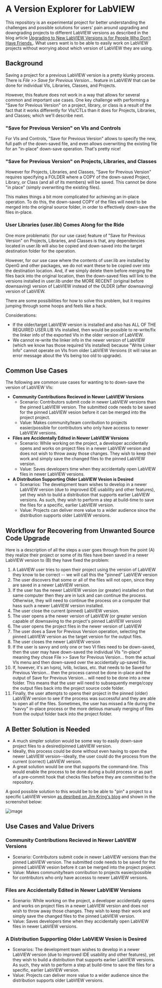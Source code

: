 # A Version Explorer for LabVIEW

This repository is an experimental project for better understanding the challenges and possible solutions for users' pain around upgrading and downgrading projects to different LabVIEW versions as described in the blog article [Upgrading to New LabVIEW Versions is for People Who Don’t Have Friends.](https://create.vi/upgrading-to-new-labview-versions-is-for-people-who-dont-have-friends-52b85953430c).  What users want is to be able to easily work on LabVIEW projects without worrying about which version of LabVIEW they are using.

## Background
Saving a project for a previous LabVIEW version is a pretty klunky process.  There is *File >> Save for Previous Version...* feature in LabVIEW that can be done for individual VIs, Libraries, Classes, and Projects.

However, this feature does not work in a way that allows for several common and important use cases.  One key challenge with performing a "Save for Previous Version" on a project, library, or class is a result of the fact that it works differently for VIs/CTLs than it does for Projects, Libraries, and Classes; which we'll describe next.

### "Save for Previous Version" on VIs and Controls

For VIs and Controls, "Save for Previous Version" allows to specify the new, full path of the down-saved file, and even allows overwriting the existing file for an "in-place" down-save operation. That's pretty nice!

### "Save for Previous Version" on Projects, Libraries, and Classes

However for Projects, Libraries, and Classes, "Save for Previous Version" requires specifying a FOLDER where a COPY of the down-saved Project, Library, or Class (and all of its members) will be saved. This cannot be done "in place" (simply overwriting the existing files).

This makes things a bit more complicated for achieving an in-place operation.  To do this, the down-saved COPY of the files will need to be merged into the original source folder, in order to effectively down-save the files in-place. 

### User Libraries (user.lib) Comes Along for the Ride

One more problematic (for our use case) feature of "Save for Previous Version" on Projects, Libraries, and Classes is that, any dependencies located in user.lib will also be copied and down-saved into the target destination folder for the operation.

However, for our use case where the contents of user.lib are installed by OpenG and other packages, we do not want these to be copied over into the destination location.  And, if we simply delete them before merging the files back into the original location, then the down-saved files will link to the versions installed in user.lib under the MORE RECENT (original before downsaving) version of LabVIEW instead of the OLDER (after downsaving) version of LabVIEW.

There are some possibilities for how to solve this problem, but it requires jumping through some hoops and feels like a hack.

Considerations:

- If the older/target LabVIEW version is installed and also has ALL OF THE REQUIRED USER.LIB VIs installed, then would be possible to re-write/fix the linker info of the exported VIs in the older version of LabVIEW.
- We cannot re-write the linker info in the newer version of LabVIEW (which we know has those required VIs installed) because "Write Linker Info" cannot operate on VIs from older LabVIEW Versions (it will raise an error message about the VIs being too old to upgrade).


## Common Use Cases
The following are common use cases for wanting to to down-save the version of LabVIEW VIs:
- **Community Contributions Recieved in Newer LabVIEW Versions**
    - Scenario: Contributors submit code in newer LabVIEW versions than the pinned LabVIEW version.  The submitted code needs to be saved for the pinned LabVIEW vesion before it can be merged into the project project.
    - Value: Makes community/team conribution to projects easier/possible for contributors who only have accesss to newer LabVIEW versions.
- **Files are Accidentally Edited in Newer LabVIEW Versions**
    - Scenario: While working on the project, a developer accidentally opens and works on project files in a newer LabVIEW version and does not wish to throw away those changes. They wish to keep their work and simply save the changed files to the pinned LabVIEW version.
    - Value: Saves developers time when they accidentally open LabVIEW files in newer LabVIEW versions.
- **A Distribution Supporting Older LabVIEW Vesion is Desired**
    - Scenarios: The development team wishes to develop in a newer LabVIEW version (due to improved IDE usability and other features), yet they wish to build a distribution that supports earlier LabVIEW versions. As such, they wish to perform a step at build-time to save the files for a specific, earlier LabVIEW version.
    -  Value: Projects can deliver more value to a wider audience since the distribution supports older LabVIEW versions.


## Workflow for Recovering from Unwanted Source Code Upgrade
Here is a description of all the steps a user goes through from the point (A) they realize their project or some of its files have been saved in a newer LabVIEW version to (B) they have fixed the problem:

1. A LabVIEW user tries to open their project using the version of LabVIEW they know to be correct -- we will call this the "pinned" LabVIEW version
2. The user discovers that some or all of the files will not open, since they are saved in a newer LabVIEW version.
3. If the user has the newer LabVIEW version (or greater) installed on that same computer then they are in luck and can continue the process. Otherwise, they will need to continue the process on a computer that hass such a newer LabVIEW version installed.
4. The user close the current (pinned) LabVIEW version.
5. The user opens a the newer version of LabVIEW (or greater version capable of downsaving to the project's pinned LabVIEW version)
6. The user opens the project files in the newer version of LabVIEW
7. The user does a Save for Previous Version operation, selecting the pinned LabVIEW version as the target version for the output files.
8. The user closes the newer LabVIEW version
9. If the user is savvy and only one or two VI files need to be down-saved, then the user may have down-saved the individual VIs "in-place" meaning they chose File >> Save for Previous Version... from the actual VIs menu and then down-saved over the accidentally up-saved file.
10. If, however, it's an lvproj, lvlib, lvclass, etc. that needs to be Saved for Previous Version... then the process cannot be done in-place and the output of Save for Previous Version... will need to be done into a new folder.  This means that the user will need to subsequently merge/copy the output files back into the project source code folder.
11. Finally, the user attempts to opens their project in the pinned (older) LabVIEW version to see if the process was successful and they are able to open all of the files. Sometimes, the user has missed a file during the "savvy" in-place process or the more detious manualy merging of files from the output folder back into the project folder.

## A Better Solution is Needed
- A much simpler solution would be some way to easily down-save project files to a desired/pinned LabVIEW version.
- Ideally, this process could be done without even having to open the newer LabVIEW version--ideally, the user could do the process from the current (correct) LabVIEW version.
- A great solution would be one that supports the command-line.  This would enable the process to be done during a build process or as part of a pre-commit hook that checks files before they are committed to the repository.

A good possible solution to this would be to be able to "pin" a project to a specific LabVIEW version [as desribed on Jim Kring's blog](https://create.vi/upgrading-to-new-labview-versions-is-for-people-who-dont-have-friends-52b85953430c#4891) and shown in the screenshot below:

![image](https://user-images.githubusercontent.com/381432/188509924-f87d937b-bd16-4f39-9b3e-818b7d81b28c.png)

## Use Cases and Value Drivers
### Community Contributions Recieved in Newer LabVIEW Versions
- Scenario: Contributors submit code in newer LabVIEW versions than the pinned LabVIEW version.  The submitted code needs to be saved for the pinned LabVIEW vesion before it can be merged into the project project.
- Value: Makes community/team conribution to projects easier/possible for contributors who only have accesss to newer LabVIEW versions.
### Files are Accidentally Edited in Newer LabVIEW Versions
- Scenario: While working on the project, a developer accidentally opens and works on project files in a newer LabVIEW version and does not wish to throw away those changes. They wish to keep their work and simply save the changed files to the pinned LabVIEW version.
- Value: Saves developers time when they accidentally open LabVIEW files in newer LabVIEW versions.
### A Distribution Supporting Older LabVIEW Vesion is Desired
- Scenarios: The development team wishes to develop in a newer LabVIEW version (due to improved IDE usability and other features), yet they wish to build a distribution that supports earlier LabVIEW versions. As such, they wish to perform a step at build-time to save the files for a specific, earlier LabVIEW version.
-  Value: Projects can deliver more value to a wider audience since the distribution supports older LabVIEW versions.
